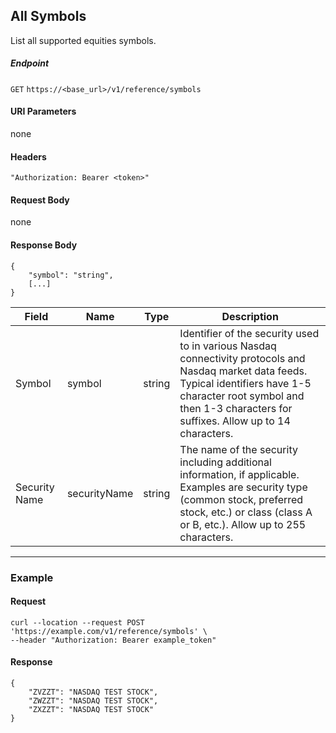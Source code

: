 ## All Symbols

List all supported equities symbols.

##### Endpoint

`GET` `https://<base_url>/v1/reference/symbols`

#### URI Parameters

none

#### Headers

`"Authorization: Bearer <token>"`

#### Request Body

none

#### Response Body

```
{
    "symbol": "string",
    [...]
}
```

| Field | Name | Type | Description |
|-------|------|------|-------------|
|Symbol|symbol|string|Identifier of the security used to in various Nasdaq connectivity protocols and Nasdaq market data feeds. Typical identifiers have 1-5 character root symbol and then 1-3 characters for suffixes. Allow up to 14 characters.|
|Security Name|securityName|string|The name of the security including additional information, if applicable. Examples are security type (common stock, preferred stock, etc.) or class (class A or B, etc.). Allow up to 255 characters.|


---


### Example

#### Request

```
curl --location --request POST 'https://example.com/v1/reference/symbols' \
--header "Authorization: Bearer example_token"
```

#### Response

```
{
    "ZVZZT": "NASDAQ TEST STOCK",
    "ZWZZT": "NASDAQ TEST STOCK",
    "ZXZZT": "NASDAQ TEST STOCK"
}
```
